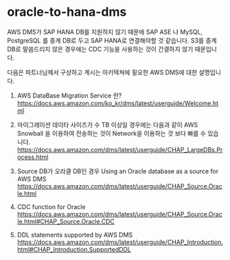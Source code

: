 # oracle-to-hana-dms

AWS DMS가 SAP HANA DB를 지원하지 않기 때문에 SAP ASE 나 MySQL, PostgreSQL 를 중계 DB로 두고 SAP HANA로 연결해야할 것 같습니다.
S3를 중계 DB로 말씀드리지 않은 경우에는 CDC 기능을 사용하는 것이 간결하지 않기 때문입니다.

다음은 파트너님께서 구상하고 계시는 아키텍쳐에 필요한 AWS DMS에 대한 설명입니다.

1. AWS DataBase Migration Service 란?
https://docs.aws.amazon.com/ko_kr/dms/latest/userguide/Welcome.html

2. 마이그레이션 데이타 사이즈가 수 TB 이상일 경우에는 다음과 같이 AWS Snowball 을 이용하여 전송하는 것이 Network을 이용하는 것 보다 빠를 수 있습니다.
https://docs.aws.amazon.com/dms/latest/userguide/CHAP_LargeDBs.Process.html

3. Source DB가 오라클 DB인 경우
Using an Oracle database as a source for AWS DMS
https://docs.aws.amazon.com/dms/latest/userguide/CHAP_Source.Oracle.html

4. CDC function for Oracle
https://docs.aws.amazon.com/dms/latest/userguide/CHAP_Source.Oracle.html#CHAP_Source.Oracle.CDC

5. DDL statements supported by AWS DMS
https://docs.aws.amazon.com/dms/latest/userguide/CHAP_Introduction.html#CHAP_Introduction.SupportedDDL
